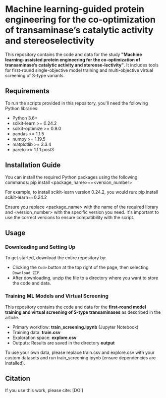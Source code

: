 # Machine learning-guided protein engineering for the co-optimization of transaminase’s catalytic activity and stereoselectivity
This repository contains the code and data for the study **"Machine learning-assisted protein engineering for the co-optimization of transaminase’s catalytic activity and stereose-lectivity"**. It includes tools for first-round single-objective model training and multi-objective virtual screening of S-type variants.

## Requirements
To run the scripts provided in this repository, you'll need the following Python libraries:
- Python  3.6+
- scikit-learn >= 0.24.2
- scikit-optimize >= 0.9.0
- pandas >= 1.1.5
- numpy >= 1.19.5
- matplotlib >= 3.3.4
- pareto >= 1.1.1.post3

## Installation Guide

You can install the required Python packages using the following commands: 
pip install <package_name>==<version_number>

For example, to install scikit-learn version 0.24.2, you would run:
pip install scikit-learn==0.24.2

Ensure you replace <package_name> with the name of the required library and <version_number> with the specific version you need. It's important to use the correct versions to ensure compatibility with the script.

## Usage
### Downloading and Setting Up
   To get started, download the entire repository by:
   - Clicking the `Code` button at the top right of the page, then selecting `Download ZIP`.
   - After downloading, unzip the file to a directory where you want to store the code and data.

### Training ML Models and Virtual Screening
   This repository contains the code and data for the **first-round model training and virtual screening of S-type transaminases** as described in the article.
   - Primary workflow: **train_screening.ipynb** (Jupyter Notebook)
   - Training data: **train.csv**
   - Exploration space: **explore.csv**
   - Outputs: Results are saved in the directory **output**

   To use your own data, please replace train.csv and explore.csv with your custom datasets and run train_screening.ipynb (ensure dependencies are installed).

## Citation
If you use this work, please cite: [DOI]

